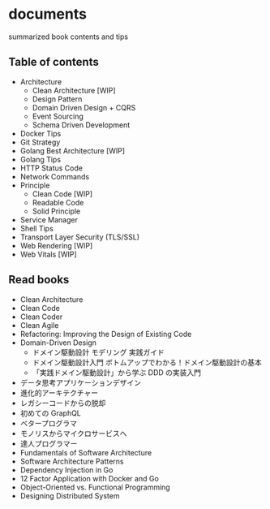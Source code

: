 # documents

summarized book contents and tips

## Table of contents

- Architecture
  - Clean Architecture [WIP]
  - Design Pattern
  - Domain Driven Design + CQRS
  - Event Sourcing
  - Schema Driven Development
- Docker Tips
- Git Strategy
- Golang Best Architecture [WIP]
- Golang Tips
- HTTP Status Code
- Network Commands
- Principle
  - Clean Code [WIP]
  - Readable Code
  - Solid Principle
- Service Manager
- Shell Tips
- Transport Layer Security (TLS/SSL)
- Web Rendering [WIP]
- Web Vitals [WIP]

## Read books

- Clean Architecture
- Clean Code
- Clean Coder
- Clean Agile
- Refactoring: Improving the Design of Existing Code
- Domain-Driven Design
  - ドメイン駆動設計 モデリング 実践ガイド
  - ドメイン駆動設計入門 ボトムアップでわかる！ドメイン駆動設計の基本
  - 「実践ドメイン駆動設計」から学ぶ DDD の実装入門
- データ思考アプリケーションデザイン
- 進化的アーキテクチャー
- レガシーコードからの脱却
- 初めての GraphQL
- ベタープログラマ
- モノリスからマイクロサービスへ
- 達人プログラマー
- Fundamentals of Software Architecture
- Software Architecture Patterns
- Dependency Injection in Go
- 12 Factor Application with Docker and Go
- Object-Oriented vs. Functional Programming
- Designing Distributed System

